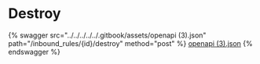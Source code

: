 # Destroy

{% swagger src="../../../../../.gitbook/assets/openapi (3).json" path="/inbound_rules/{id}/destroy" method="post" %}
[openapi (3).json](<../../../../../.gitbook/assets/openapi (3).json>)
{% endswagger %}
